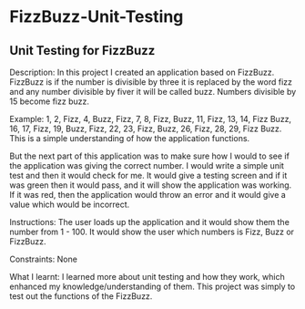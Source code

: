 # FizzBuzz-Unit-Testing #

## Unit Testing for FizzBuzz ##

Description: In this project I created an application based on FizzBuzz. FizzBuzz is if the number is divisible by three it is replaced by the word fizz and any number divisible by fiver it will be called buzz. Numbers divisible by 15 become fizz buzz.

Example: 1, 2, Fizz, 4, Buzz, Fizz, 7, 8, Fizz, Buzz, 11, Fizz, 13, 14, Fizz Buzz, 16, 17, Fizz, 19, Buzz, Fizz, 22, 23, Fizz, Buzz, 26, Fizz, 28, 29, Fizz Buzz. This is a simple understanding of how the application functions. 

But the next part of this application was to make sure how I would to see if the application was giving the correct number. I would write a simple unit test and then it would check for me. It would give a testing screen and if it was green then it would pass, and it will show the application was working. If it was red, then the application would throw an error and it would give a value which would be incorrect.

Instructions: The user loads up the application and it would show them the number from 1 - 100. It would show the user which numbers is Fizz, Buzz or FizzBuzz. 

Constraints: None

What I learnt: I learned more about unit testing and how they work, which enhanced my knowledge/understanding of them. This project was simply to test out the functions of the FizzBuzz.

